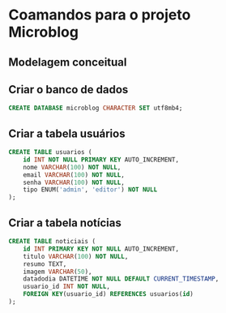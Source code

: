 # Coamandos para o projeto Microblog

## Modelagem conceitual

## Criar o banco de dados
```sql
CREATE DATABASE microblog CHARACTER SET utf8mb4;
```
## Criar a tabela usuários
```sql
CREATE TABLE usuarios (
    id INT NOT NULL PRIMARY KEY AUTO_INCREMENT,
    nome VARCHAR(100) NOT NULL,
    email VARCHAR(100) NOT NULL,
    senha VARCHAR(100) NOT NULL,
    tipo ENUM('admin', 'editor') NOT NULL
);
```
## Criar a tabela notícias
```sql
CREATE TABLE noticiais (
    id INT PRIMARY KEY NOT NULL AUTO_INCREMENT,
    titulo VARCHAR(100) NOT NULL,
    resumo TEXT,
    imagem VARCHAR(50),
    datadodia DATETIME NOT NULL DEFAULT CURRENT_TIMESTAMP,
    usuario_id INT NOT NULL,
    FOREIGN KEY(usuario_id) REFERENCES usuarios(id)
);
```